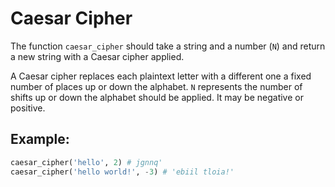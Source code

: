 # Caesar Cipher

The function `caesar_cipher` should take a string and a number (`N`) and return a new string with a Caesar cipher applied.

A Caesar cipher replaces each plaintext letter with a different one a fixed number of places up or down the alphabet. `N` represents the number of shifts up or down the alphabet should be applied. It may be negative or positive.

## Example:

```py
caesar_cipher('hello', 2) # jgnnq'
caesar_cipher('hello world!', -3) # 'ebiil tloia!'

```
